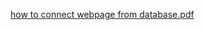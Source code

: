 [how to connect webpage from database.pdf](https://github.com/dK1925402/Connect-loginpage-from-Database-for-Project-/files/13797829/how.to.connect.webpage.from.database.pdf)
